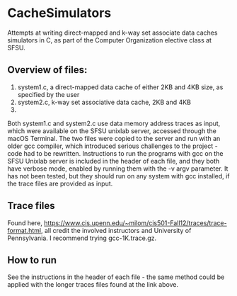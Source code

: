 # CacheSimulators
Attempts at writing direct-mapped and k-way set associate data caches simulators in C, as part of the Computer Organization elective class at SFSU.  

## Overview of files:
1) system1.c, a direct-mapped data cache of either 2KB and 4KB size, as specified by the user
2) system2.c, k-way set associative data cache, 2KB and 4KB
3) 

Both system1.c and system2.c use data memory address traces as input, which were available on the SFSU unixlab server, accessed through the macOS Terminal. The two files were copied to the server and run with an older gcc compiler, which introduced serious challenges to the project - code had to be rewritten. 
Instructions to run the programs with gcc on the SFSU Unixlab server is included in the header of each file, and they both have verbose mode, enabled by running them with the -v argv parameter. It has not been tested, but they should run on any system with gcc installed, if the trace files are provided as input.

## Trace files
Found here, https://www.cis.upenn.edu/~milom/cis501-Fall12/traces/trace-format.html, all credit the involved instructors and University of Pennsylvania. I recommend trying gcc-1K.trace.gz. 

## How to run
See the instructions in the header of each file - the same method could be applied with the longer traces files found at the link above. 

